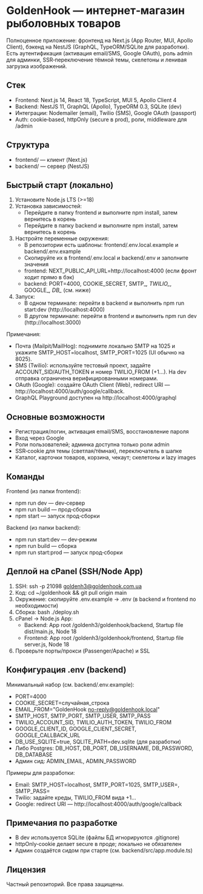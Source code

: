 # GoldenHook — интернет‑магазин рыболовных товаров

Полноценное приложение: фронтенд на Next.js (App Router, MUI, Apollo Client), бэкенд на NestJS (GraphQL, TypeORM/SQLite для разработки). Есть аутентификация (активация email/SMS, Google OAuth), роль admin для админки, SSR‑переключение тёмной темы, скелетоны и ленивая загрузка изображений.

## Стек
- Frontend: Next.js 14, React 18, TypeScript, MUI 5, Apollo Client 4
- Backend: NestJS 11, GraphQL (Apollo), TypeORM 0.3, SQLite (dev)
- Интеграции: Nodemailer (email), Twilio (SMS), Google OAuth (passport)
- Auth: cookie‑based, httpOnly (secure в prod), роли, middleware для /admin

## Структура
- frontend/ — клиент (Next.js)
- backend/ — сервер (NestJS)

## Быстрый старт (локально)
1) Установите Node.js LTS (>=18)
2) Установка зависимостей:
   - Перейдите в папку frontend и выполните npm install, затем вернитесь в корень
   - Перейдите в папку backend и выполните npm install, затем вернитесь в корень
3) Настройте переменные окружения:
   - В репозитории есть шаблоны: frontend/.env.local.example и backend/.env.example
   - Скопируйте их в frontend/.env.local и backend/.env и заполните значения
   - frontend: NEXT_PUBLIC_API_URL=http://localhost:4000 (если фронт ходит прямо в бэк)
   - backend: PORT=4000, COOKIE_SECRET, SMTP_*, TWILIO_*, GOOGLE_*, DB_* (см. ниже)
4) Запуск:
   - В одном терминале: перейти в backend и выполнить npm run start:dev (http://localhost:4000)
   - В другом терминале: перейти в frontend и выполнить npm run dev (http://localhost:3000)

Примечания:
- Почта (Mailpit/MailHog): поднимите локально SMTP на 1025 и укажите SMTP_HOST=localhost, SMTP_PORT=1025 (UI обычно на 8025).
- SMS (Twilio): используйте тестовый проект, задайте ACCOUNT_SID/AUTH_TOKEN и номер TWILIO_FROM (+1...). На dev отправка ограничена верифицированными номерами.
- OAuth (Google): создайте OAuth Client (Web), redirect URI — http://localhost:4000/auth/google/callback.
- GraphQL Playground доступен на http://localhost:4000/graphql

## Основные возможности
- Регистрация/логин, активация email/SMS, восстановление пароля
- Вход через Google
- Роли пользователей; админка доступна только роли admin
- SSR‑cookie для темы (светлая/тёмная), переключатель в шапке
- Каталог, карточки товаров, корзина, чекаут; скелетоны и lazy images

## Команды
Frontend (из папки frontend):
- npm run dev — dev‑сервер
- npm run build — прод‑сборка
- npm start — запуск прод‑сборки

Backend (из папки backend):
- npm run start:dev — dev‑режим
- npm run build — сборка
- npm run start:prod — запуск прод‑сборки

## Деплой на cPanel (SSH/Node App)
1) SSH: ssh -p 21098 goldenh3@goldenhook.com.ua
2) Код: cd ~/goldenhook && git pull origin main
3) Окружение: скопируйте .env.example → .env (в backend и frontend по необходимости)
4) Сборка: bash ./deploy.sh
5) cPanel → Node.js App:
   - Backend: App root /goldenh3/goldenhook/backend, Startup file dist/main.js, Node 18
   - Frontend: App root /goldenh3/goldenhook/frontend, Startup file server.js, Node 18
6) Проверьте порты/прокси (Passenger/Apache) и SSL

## Конфигурация .env (backend)
Минимальный набор (см. backend/.env.example):
- PORT=4000
- COOKIE_SECRET=случайная_строка
- EMAIL_FROM="GoldenHook <no-reply@goldenhook.local>"
- SMTP_HOST, SMTP_PORT, SMTP_USER, SMTP_PASS
- TWILIO_ACCOUNT_SID, TWILIO_AUTH_TOKEN, TWILIO_FROM
- GOOGLE_CLIENT_ID, GOOGLE_CLIENT_SECRET, GOOGLE_CALLBACK_URL
- DB_USE_SQLITE=true, SQLITE_PATH=dev.sqlite (для разработки)
- Либо Postgres: DB_HOST, DB_PORT, DB_USERNAME, DB_PASSWORD, DB_DATABASE
- Админ сид: ADMIN_EMAIL, ADMIN_PASSWORD

Примеры для разработки:
- Email: SMTP_HOST=localhost, SMTP_PORT=1025, SMTP_USER=, SMTP_PASS=
- Twilio: задайте креды, TWILIO_FROM вида +1...
- Google: redirect URI — http://localhost:4000/auth/google/callback

## Примечания по разработке
- В dev используется SQLite (файлы БД игнорируются .gitignore)
- httpOnly‑cookie делает secure в проде; локально не обязателен
- Админ создаётся сидом при старте (см. backend/src/app.module.ts)

## Лицензия
Частный репозиторий. Все права защищены.
